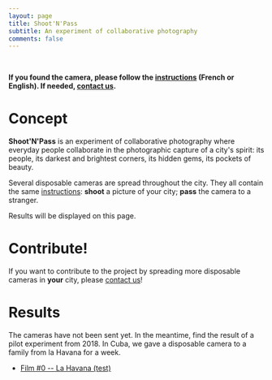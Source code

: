 ```yaml
---
layout: page
title: Shoot'N'Pass
subtitle: An experiment of collaborative photography
comments: false
---
```


<br>

**If you found the camera, please follow the [instructions](/instructions.md) (French or English). If needed, [contact us](/contact.md).**


# Concept

**Shoot'N'Pass** is an experiment of collaborative photography where everyday people collaborate in the photographic capture of a city's spirit: its people, its darkest and brightest corners, its hidden gems, its pockets of beauty.

Several disposable cameras are spread throughout the city. They all contain the same [instructions](/instructions.md): **shoot** a picture of your city; **pass** the camera to 
a stranger.

Results will be displayed on this page.

# Contribute!

If you want to contribute to the project by spreading more disposable cameras in **your** city, please [contact us](/contact)!

# Results

The cameras have not been sent yet. In the meantime, find the result of a pilot experiment from 2018.
In Cuba, we gave a disposable camera to a family from la Havana for a week. 

* [Film #0 -- La Havana (test)](/results_film0)
